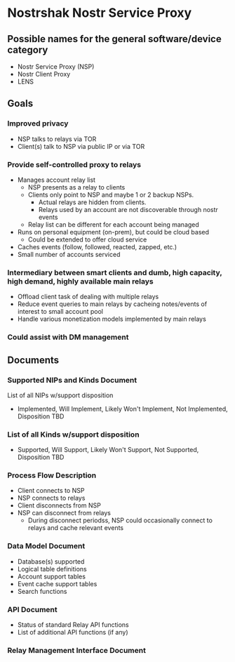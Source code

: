 # Nostrshak Nostr Service Proxy
## Possible names for the general software/device category
- Nostr Service Proxy (NSP)
- Nostr Client Proxy
- LENS

## Goals
### Improved privacy
- NSP talks to relays via TOR
- Client(s) talk to NSP via public IP or via TOR 

### Provide self-controlled proxy to relays
- Manages account relay list
  - NSP presents as a relay to clients
  - Clients only point to NSP and maybe 1 or 2 backup NSPs.
    - Actual relays are hidden from clients.
    - Relays used by an account are not discoverable through nostr events
  - Relay list can be different for each account being managed
- Runs on personal equipment (on-prem), but could be cloud based
  - Could be extended to offer cloud service
- Caches events (follow, followed, reacted, zapped, etc.)
- Small number of accounts serviced

### Intermediary between smart clients and dumb, high capacity, high demand, highly available main relays
- Offload client task of dealing with multiple relays
- Reduce event queries to main relays by cacheing notes/events of interest to small account pool
- Handle various monetization models implemented by main relays

### Could assist with DM management

## Documents
### Supported NIPs and Kinds Document
List of all NIPs w/support disposition
- Implemented, Will Implement, Likely Won't Implement, Not Implemented, Disposition TBD
### List of all Kinds w/support disposition
- Supported, Will Support, Likely Won't Support, Not Supported, Disposition TBD

### Process Flow Description
- Client connects to NSP
- NSP connects to relays
- Client disconnects from NSP
- NSP can disconnect from relays
  - During disconnect periodss, NSP could occasionally connect to relays and cache relevant events

### Data Model Document
- Database(s) supported
- Logical table definitions
- Account support tables
- Event cache support tables
- Search functions

### API Document
- Status of standard Relay API functions
- List of additional API functions (if any)

### Relay Management Interface Document

